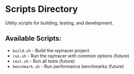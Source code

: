 # Scripts Directory

Utility scripts for building, testing, and development.

## Available Scripts:
- `build.sh` - Build the raytracer project
- `run.sh` - Run the raytracer with common options (future)
- `test.sh` - Run all tests (future)
- `benchmark.sh` - Run performance benchmarks (future)
